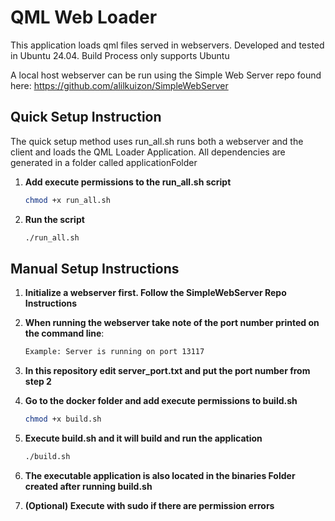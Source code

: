 
# QML Web Loader

This application loads qml files served in webservers. Developed and tested in Ubuntu 24.04. Build Process only supports Ubuntu 

A local host webserver can be run using the Simple Web Server repo found here:
https://github.com/alilkuizon/SimpleWebServer

## Quick Setup Instruction
The quick setup method uses run_all.sh runs both a webserver and the client and loads the QML Loader Application. All dependencies are generated in a folder called applicationFolder
1. **Add execute permissions to the run_all.sh script**

   ```bash
   chmod +x run_all.sh
2. **Run the script**
   
   ```bash
   ./run_all.sh

## Manual Setup Instructions

1. **Initialize a webserver first. Follow the SimpleWebServer Repo Instructions**
2. **When running the webserver take note of the port number printed on the command line**:

   ```bash
   Example: Server is running on port 13117

3. **In this repository edit server_port.txt and put the port number from step 2**
4. **Go to the docker folder and add execute permissions to build.sh**
    
    ```bash
   chmod +x build.sh
5. **Execute build.sh and it will build and run the application**

    ```bash
   ./build.sh
6. **The executable application is also located in the binaries Folder created after running build.sh**
7. **(Optional) Execute with sudo if there are permission errors**
